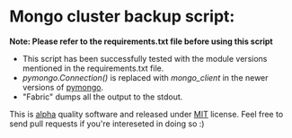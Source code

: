 Mongo cluster backup script: 
============================

**Note: Please refer to the requirements.txt file before using this script**

- This script has been successfully tested with the module versions mentioned in the requirements.txt file. 
- *pymongo.Connection()* is replaced with *mongo_client* in the newer versions of [pymongo](http://api.mongodb.org/python/current/api/pymongo/).
- "Fabric" dumps all the output to the stdout. 

This is [alpha](http://www.3am.pair.com/beta.html) quality software and released under [MIT](http://opensource.org/licenses/MIT) license. 
Feel free to send pull requests if you're intereseted in doing so :)
